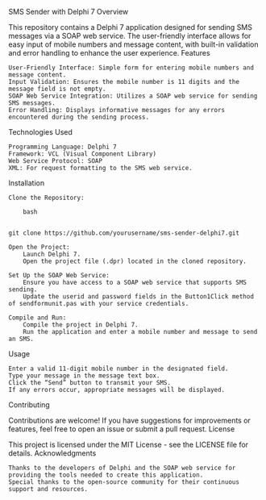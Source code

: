 SMS Sender with Delphi 7
Overview

This repository contains a Delphi 7 application designed for sending SMS messages via a SOAP web service. The user-friendly interface allows for easy input of mobile numbers and message content, with built-in validation and error handling to enhance the user experience.
Features

    User-Friendly Interface: Simple form for entering mobile numbers and message content.
    Input Validation: Ensures the mobile number is 11 digits and the message field is not empty.
    SOAP Web Service Integration: Utilizes a SOAP web service for sending SMS messages.
    Error Handling: Displays informative messages for any errors encountered during the sending process.

Technologies Used

    Programming Language: Delphi 7
    Framework: VCL (Visual Component Library)
    Web Service Protocol: SOAP
    XML: For request formatting to the SMS web service.

Installation

    Clone the Repository:

        bash
        

    git clone https://github.com/yourusername/sms-sender-delphi7.git

    Open the Project:
        Launch Delphi 7.
        Open the project file (.dpr) located in the cloned repository.

    Set Up the SOAP Web Service:
        Ensure you have access to a SOAP web service that supports SMS sending.
        Update the userid and password fields in the Button1Click method of sendformunit.pas with your service credentials.

    Compile and Run:
        Compile the project in Delphi 7.
        Run the application and enter a mobile number and message to send an SMS.

Usage

    Enter a valid 11-digit mobile number in the designated field.
    Type your message in the message text box.
    Click the “Send” button to transmit your SMS.
    If any errors occur, appropriate messages will be displayed.

Contributing

Contributions are welcome! If you have suggestions for improvements or features, feel free to open an issue or submit a pull request.
License

This project is licensed under the MIT License - see the LICENSE file for details.
Acknowledgments

    Thanks to the developers of Delphi and the SOAP web service for providing the tools needed to create this application.
    Special thanks to the open-source community for their continuous support and resources.
